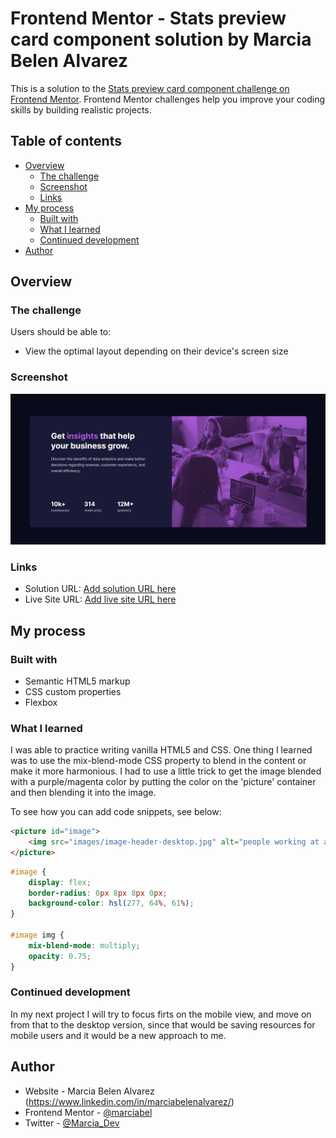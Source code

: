 # Frontend Mentor - Stats preview card component solution by Marcia Belen Alvarez

This is a solution to the [Stats preview card component challenge on Frontend Mentor](https://www.frontendmentor.io/challenges/stats-preview-card-component-8JqbgoU62). Frontend Mentor challenges help you improve your coding skills by building realistic projects. 

## Table of contents

- [Overview](#overview)
  - [The challenge](#the-challenge)
  - [Screenshot](#screenshot)
  - [Links](#links)
- [My process](#my-process)
  - [Built with](#built-with)
  - [What I learned](#what-i-learned)
  - [Continued development](#continued-development)
- [Author](#author)


## Overview

### The challenge

Users should be able to:

- View the optimal layout depending on their device's screen size

### Screenshot

![](images/screenshot.jpg)

### Links

- Solution URL: [Add solution URL here](https://your-solution-url.com)
- Live Site URL: [Add live site URL here](https://your-live-site-url.com)

## My process

### Built with

- Semantic HTML5 markup
- CSS custom properties
- Flexbox

### What I learned

I was able to practice writing vanilla HTML5 and CSS. One thing I learned was to use the mix-blend-mode CSS property to blend in the content or make it more harmonious. I had to use a little trick to get the image blended with a purple/magenta color by putting the color on the 'picture' container and then blending it into the image.




To see how you can add code snippets, see below:

```html
<picture id="image">
	<img src="images/image-header-desktop.jpg" alt="people working at an office">
</picture>
```
```css
#image {
    display: flex;
    border-radius: 0px 8px 8px 0px;
    background-color: hsl(277, 64%, 61%);
}

#image img {
    mix-blend-mode: multiply;
    opacity: 0.75;
}
```

### Continued development

In my next project I will try to focus firts on the mobile view, and move on from that to the desktop version, since that would be saving resources for mobile users and it would be a new approach to me.

## Author

- Website - Marcia Belen Alvarez (https://www.linkedin.com/in/marciabelenalvarez/)
- Frontend Mentor - [@marciabel](https://www.frontendmentor.io/profile/marciabel)
- Twitter - [@Marcia_Dev](https://twitter.com/Marcia_Dev)
